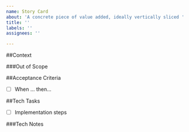 ```yaml
---
name: Story Card
about: 'A concrete piece of value added, ideally vertically sliced '
title: ''
labels: ''
assignees: ''

---
```


##Context


###Out of Scope

##Acceptance Criteria
- [ ] When ... then...

##Tech Tasks
- [ ] Implementation steps

###Tech Notes
